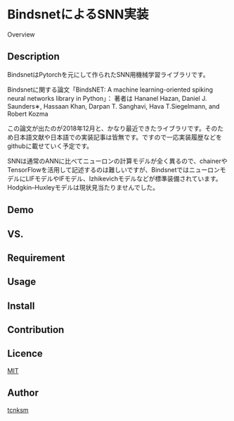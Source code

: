 <div align="center">
<img src="https://user-images.githubusercontent.com/43668533/58036917-2b4faa80-7b67-11e9-909d-15cac1087898.png", alt="", title="bindsnet_logo">
</div>

BindsnetによるSNN実装
====

Overview

## Description

BindsnetはPytorchを元にして作られたSNN用機械学習ライブラリです。

Bindsnetに関する論文「BindsNET: A machine learning-oriented spiking neural networks library in Python」：
著者は Hananel Hazan, Daniel J. Saunders∗, Hassaan Khan, Darpan T. Sanghavi, Hava T.Siegelmann, and Robert Kozma

この論文が出たのが2018年12月と、かなり最近できたライブラリです。そのため日本語文献や日本語での実装記事は皆無です。ですので一応実装履歴などをgithubに載せていく予定です。

SNNは通常のANNに比べてニューロンの計算モデルが全く異るので、chainerやTensorFlowを活用して記述するのは難しいですが、BindsnetではニューロンモデルにLIFモデルやIFモデル、Izhikevichモデルなどが標準装備されています。Hodgkin–Huxleyモデルは現状見当たりませんでした。

## Demo

## VS. 

## Requirement

## Usage

## Install

## Contribution

## Licence

[MIT](https://github.com/tcnksm/tool/blob/master/LICENCE)

## Author

[tcnksm](https://github.com/tcnksm)
